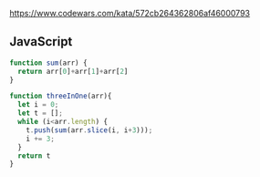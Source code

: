 https://www.codewars.com/kata/572cb264362806af46000793

## JavaScript
```js
function sum(arr) {
  return arr[0]+arr[1]+arr[2]
}

function threeInOne(arr){
  let i = 0;
  let t = [];
  while (i<arr.length) {
    t.push(sum(arr.slice(i, i+3)));
    i += 3;
  }
  return t
}
```